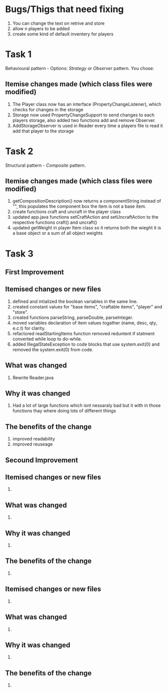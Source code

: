# Bugs/Thigs that need fixing
1. You can change the text on retrive and store
2. allow n players to be added
3. create some kind of default inventery for players

# Task 1
Behavioural pattern - Options: *Strategy* or *Observer* pattern.
You chose: <Observer>

## Itemise changes made (which class files were modified)
1. The Player class now has an interface (PropertyChangeListener), which checks for changes in the storage 
2. Storage now used PropertyChangeSupport to send changes to each players storage, also added two functions add and remove Observer.
3. AddStorageObserver is used in Reader every time a players file is read it add that player to the storage

# Task 2
Structural pattern - *Composite* pattern.

## Itemise changes made (which class files were modified)
1. getCompositionDescription() now returns a componentString instead of "", this populates the component box the item is not a base item.
2. create functions craft and uncraft in the player class
3. updated app.java functions setCraftAction and setUncraftAction to the respective functions craft() and uncraft()
4. updated getWeight in player Item class so it returns both the wieght it is a base object or a sum of all object weights

# Task 3 

## First Improvement

## Itemised changes or new files
1. defined and intialized the boolean variables in the same line.
2. created constant values for "base items", "craftable items", "player" and "store".
3. created functions parseString, parseDouble, parseInteger. 
4. moved variables declaration of item values togather (name, desc, qty, e.c.t)   for clarity.
5. refactored readStartingItems function removed reduntent if statment converted while loop to do-while.
6. added IllegalStateException to code blocks that use system.exit(0) and removed the system.exit(0) from code.

## What was changed
1. Rewrite Reader.java


## Why it was changed
1. Had a lot of large functions which isnt nessaraly bad but it with in those functions thay where doing lots of different things

## The benefits of the change
1. improved readability 
2. improved reuseage  

##   Secound Improvement

## Itemised changes or new files
1. 

## What was changed
1. 

## Why it was changed
1. 

## The benefits of the change
1. 



## Itemised changes or new files
1. 

## What was changed
1. 

## Why it was changed
1. 

## The benefits of the change
1. 